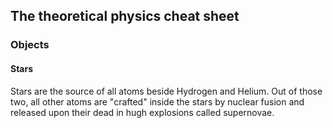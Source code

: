 ## The theoretical physics cheat sheet

### Objects

#### Stars
Stars are the source of all atoms beside Hydrogen and Helium. Out of those two, all other atoms are "crafted" inside the stars by nuclear fusion and released upon their dead in hugh explosions called supernovae.
